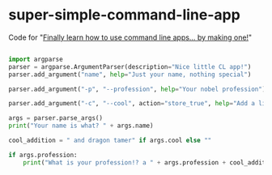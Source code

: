 # super-simple-command-line-app
Code for "[Finally learn how to use command line apps… by making one!](https://medium.com/@zackakil/finally-learn-how-to-use-command-line-apps-by-making-one-bd5cf21a15cd)"


```python

import argparse
parser = argparse.ArgumentParser(description="Nice little CL app!")
parser.add_argument("name", help="Just your name, nothing special")

parser.add_argument("-p", "--profession", help="Your nobel profession")

parser.add_argument("-c", "--cool", action="store_true", help="Add a little cool")

args = parser.parse_args()
print("Your name is what? " + args.name)

cool_addition = " and dragon tamer" if args.cool else ""

if args.profession:
    print("What is your profession!? a " + args.profession + cool_addition)

```
